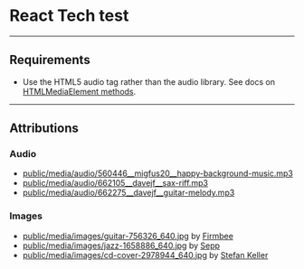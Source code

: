 # React Tech test

---

## Requirements

- Use the HTML5 audio tag rather than the audio library. See docs on [HTMLMediaElement methods](https://developer.mozilla.org/en-US/docs/Web/HTML/Element/audio).


---

## Attributions

### Audio

- [public/media/audio/560446\_\_migfus20\_\_happy-background-music.mp3](https://freesound.org/people/Migfus20/sounds/560446/)
- [public/media/audio/662105\_\_davejf\_\_sax-riff.mp3](https://freesound.org/people/DaveJf/sounds/662105/)
- [public/media/audio/662275\_\_davejf\_\_guitar-melody.mp3](https://freesound.org/people/DaveJf/sounds/662275/)

### Images

- [public/media/images/guitar-756326_640.jpg](https://pixabay.com/photos/guitar-guitarist-music-756326/) by [Firmbee](https://pixabay.com/users/firmbee-663163/?utm_source=link-attribution)
- [public/media/images/jazz-1658886_640.jpg](https://pixabay.com/photos/jazz-concert-singer-blues-music-1658886/) by [Sepp](https://pixabay.com/users/sepph-1859049/?utm_source=link-attribution)
- [public/media/images/cd-cover-2978944_640.jpg](https://pixabay.com/photos/cd-cover-woman-piano-composing-2978944/) by [Stefan Keller](https://pixabay.com/users/kellepics-4893063/?utm_source=link-attribution)
